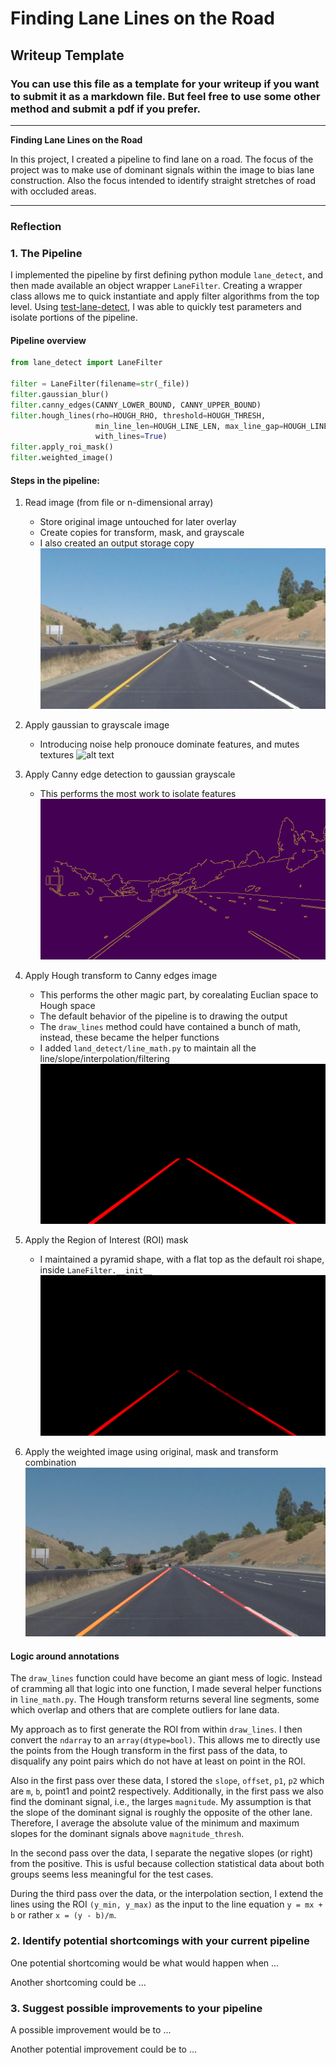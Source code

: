 # **Finding Lane Lines on the Road** 

## Writeup Template

### You can use this file as a template for your writeup if you want to submit it as a markdown file. But feel free to use some other method and submit a pdf if you prefer.

---

**Finding Lane Lines on the Road**

In this project, I created a pipeline to find lane on a road. The focus of the project was to make use of dominant signals within the image to bias lane construction. Also the focus intended to identify straight stretches of road with occluded areas.

[//]: # (Image References)

[image1]: ./examples/grayscale.jpg "grayscale"
[image2]: ./test_images_output/begin_solidYellowCurve2.jpg "begin"
[image3]: ./test_images_output/canny_solidYellowCurve2.jpg "canny"
[image4]: ./test_images_output/hough_solidYellowCurve2.jpg "hough"
[image5]: ./test_images_output/roi_solidYellowCurve2.jpg "roi"
[image6]: ./test_images_output/end_solidYellowCurve2.jpg "end"

---

### Reflection

### 1. The Pipeline

I implemented the pipeline by first defining python module `lane_detect`, and then made available an object wrapper `LaneFilter`. Creating a wrapper class allows me to quick instantiate and apply filter algorithms from the top level. Using [test-lane-detect](https://github.com/hhony/CarND-LaneLines-P1/blob/master/test-lane-detect), I was able to quickly test parameters and isolate portions of the pipeline.

#### Pipeline overview

```python
from lane_detect import LaneFilter

filter = LaneFilter(filename=str(_file))
filter.gaussian_blur()
filter.canny_edges(CANNY_LOWER_BOUND, CANNY_UPPER_BOUND)
filter.hough_lines(rho=HOUGH_RHO, threshold=HOUGH_THRESH,
                   min_line_len=HOUGH_LINE_LEN, max_line_gap=HOUGH_LINE_GAP,
                   with_lines=True)
filter.apply_roi_mask()
filter.weighted_image()
```

#### Steps in the pipeline:

1) Read image (from file or n-dimensional array)
    * Store original image untouched for later overlay
    * Create copies for transform, mask, and grayscale
    * I also created an output storage copy
![alt text][image2]
    
2) Apply gaussian to grayscale image
    * Introducing noise help pronouce dominate features, and mutes textures
![alt text][image1]

3) Apply Canny edge detection to gaussian grayscale
    * This performs the most work to isolate features
![alt text][image3]

4) Apply Hough transform to Canny edges image
    * This performs the other magic part, by corealating Euclian space to Hough space
    * The default behavior of the pipeline is to drawing the output
    * The `draw_lines` method could have contained a bunch of math, instead, these became the helper functions
    * I added `land_detect/line_math.py` to maintain all the line/slope/interpolation/filtering
![alt text][image4]

5) Apply the Region of Interest (ROI) mask
    * I maintained a pyramid shape, with a flat top as the default roi shape, inside `LaneFilter.__init__`
![alt text][image5]

6) Apply the weighted image using original, mask and transform combination
![alt text][image6]

#### Logic around annotations

The `draw_lines` function could have become an giant mess of logic. Instead of cramming all that logic into one function, I made several helper functions in `line_math.py`. The Hough transform returns several line segments, some which overlap and others that are complete outliers for lane data.

My approach as to first generate the ROI from within `draw_lines`. I then convert the `ndarray` to an `array(dtype=bool)`. This allows me to directly use the points from the Hough transform in the first pass of the data, to disqualify any point pairs which do not have at least on point in the ROI.

Also in the first pass over these data, I stored the `slope`, `offset`, `p1`, `p2` which are `m`, `b`, point1 and point2 respectively. Additionally, in the first pass we also find the dominant signal, i.e., the larges `magnitude`. My assumption is that the slope of the dominant signal is roughly the opposite of the other lane. Therefore, I average the absolute value of the minimum and maximum slopes for the dominant signals above `magnitude_thresh`.

In the second pass over the data, I separate the negative slopes (or right) from the positive. This is usful because collection statistical data about both groups seems less meaningful for the test cases.

During the third pass over the data, or the interpolation section, I extend the lines using the ROI `(y_min, y_max)` as the input to the line equation `y = mx + b` or rather `x = (y - b)/m`. 


### 2. Identify potential shortcomings with your current pipeline


One potential shortcoming would be what would happen when ... 

Another shortcoming could be ...


### 3. Suggest possible improvements to your pipeline

A possible improvement would be to ...

Another potential improvement could be to ...
